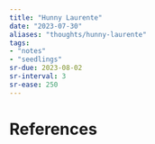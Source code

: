 ```yaml
---
title: "Hunny Laurente"
date: "2023-07-30"
aliases: "thoughts/hunny-laurente"
tags:
- "notes"
- "seedlings"
sr-due: 2023-08-02
sr-interval: 3
sr-ease: 250
---
```




# References